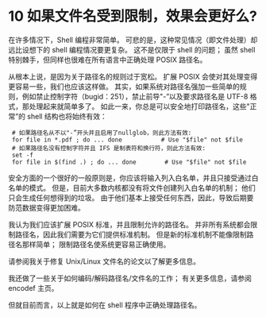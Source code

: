 # 10 如果文件名受到限制，效果会更好么?

在许多情况下，Shell 编程非常简单。 可悲的是，这种常见情况（即文件处理）却远比设想下的 shell 编程情况要更复杂。 这不是仅限于 shell 的问题； 虽然 shell 特别棘手，但同样也很难在所有语言中正确处理 POSIX 路径名。

从根本上说，是因为关于路径名的规则过于宽松。 扩展 POSIX 会使对其处理变得更容易一些，我们也应该这样做。 其实，如果系统对路径名强加一些简单的规则，例如禁止控制字符（bugid：251），禁止前导"-”以及要求路径名是 UTF-8 格式，那处理起来就简单多了。 如此一来，你总是可以安全地打印路径名，这些"正常”的 shell 结构也将始终有效：


```shell
 # 如果路径名从不以"-”开头并且启用了nullglob，则此方法有效:
 for file in *.pdf ; do ... done           # Use "$file" not $file
 # 如果路径名没有控制字符并且 IFS 是制表符和换行符，则此方法有效:
 set -f
 for file in $(find .) ; do ... done        # Use "$file" not $file
```

安全方面的一个很好的一般原则是，你应该将输入列入白名单，并且只接受通过白名单的模式。 但是，目前大多数内核都没有将文件创建列入白名单的机制； 他们只会生成任何想得到的垃圾。 由于他们基本上接受任何东西，因此，导致后期要防范数据变得更加困难。

我认为我们应该扩展 POSIX 标准，并且限制允许的路径名。 并非所有系统都会限制路径名，因此我们需要为它们提供标准机制。 但是新的标准机制不能像限制路径名那样简单； 限制路径名使系统更容易正确使用。

请参阅我关于修复 Unix/Linux 文件名的论文以了解更多信息。

我还做了一些关于如何编码/解码路径名/文件名的工作； 有关更多信息，请参阅 encodef 主页。

但就目前而言，以上就是如何在 shell 程序中正确处理路径名。